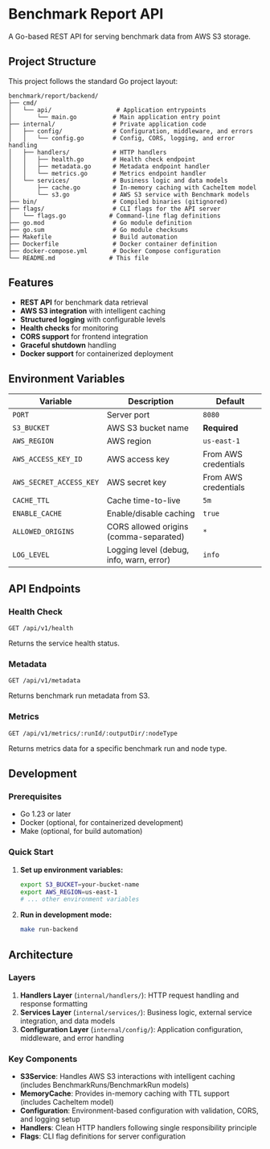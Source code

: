 # Benchmark Report API

A Go-based REST API for serving benchmark data from AWS S3 storage.

## Project Structure

This project follows the standard Go project layout:

```
benchmark/report/backend/
├── cmd/
│   └── api/                  # Application entrypoints
│       └── main.go          # Main application entry point
├── internal/                # Private application code
│   ├── config/              # Configuration, middleware, and errors
│   │   └── config.go        # Config, CORS, logging, and error handling
│   ├── handlers/            # HTTP handlers
│   │   ├── health.go        # Health check endpoint
│   │   ├── metadata.go      # Metadata endpoint handler
│   │   └── metrics.go       # Metrics endpoint handler
│   └── services/            # Business logic and data models
│       ├── cache.go         # In-memory caching with CacheItem model
│       └── s3.go            # AWS S3 service with Benchmark models
├── bin/                     # Compiled binaries (gitignored)
├── flags/                   # CLI flags for the API server
│   └── flags.go            # Command-line flag definitions
├── go.mod                   # Go module definition
├── go.sum                   # Go module checksums
├── Makefile                 # Build automation
├── Dockerfile               # Docker container definition
├── docker-compose.yml       # Docker Compose configuration
└── README.md               # This file
```

## Features

- **REST API** for benchmark data retrieval
- **AWS S3 integration** with intelligent caching
- **Structured logging** with configurable levels
- **Health checks** for monitoring
- **CORS support** for frontend integration
- **Graceful shutdown** handling
- **Docker support** for containerized deployment

## Environment Variables

| Variable | Description | Default |
|----------|-------------|---------|
| `PORT` | Server port | `8080` |
| `S3_BUCKET` | AWS S3 bucket name | **Required** |
| `AWS_REGION` | AWS region | `us-east-1` |
| `AWS_ACCESS_KEY_ID` | AWS access key | From AWS credentials |
| `AWS_SECRET_ACCESS_KEY` | AWS secret key | From AWS credentials |
| `CACHE_TTL` | Cache time-to-live | `5m` |
| `ENABLE_CACHE` | Enable/disable caching | `true` |
| `ALLOWED_ORIGINS` | CORS allowed origins (comma-separated) | `*` |
| `LOG_LEVEL` | Logging level (debug, info, warn, error) | `info` |

## API Endpoints

### Health Check
```
GET /api/v1/health
```
Returns the service health status.

### Metadata
```
GET /api/v1/metadata
```
Returns benchmark run metadata from S3.

### Metrics
```
GET /api/v1/metrics/:runId/:outputDir/:nodeType
```
Returns metrics data for a specific benchmark run and node type.

## Development

### Prerequisites

- Go 1.23 or later
- Docker (optional, for containerized development)
- Make (optional, for build automation)

### Quick Start

1. **Set up environment variables:**
   ```bash
   export S3_BUCKET=your-bucket-name
   export AWS_REGION=us-east-1
   # ... other environment variables
   ```

2. **Run in development mode:**
   ```bash
   make run-backend
   ```

## Architecture

### Layers

1. **Handlers Layer** (`internal/handlers/`): HTTP request handling and response formatting
2. **Services Layer** (`internal/services/`): Business logic, external service integration, and data models
3. **Configuration Layer** (`internal/config/`): Application configuration, middleware, and error handling

### Key Components

- **S3Service**: Handles AWS S3 interactions with intelligent caching (includes BenchmarkRuns/BenchmarkRun models)
- **MemoryCache**: Provides in-memory caching with TTL support (includes CacheItem model)
- **Configuration**: Environment-based configuration with validation, CORS, and logging setup
- **Handlers**: Clean HTTP handlers following single responsibility principle
- **Flags**: CLI flag definitions for server configuration
